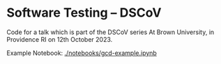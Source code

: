 # Software Testing – DSCoV

Code for a talk which is part of the DSCoV series At Brown University, in Providence RI on 12th October 2023.

Example Notebook: [./notebooks/gcd-example.ipynb](./notebooks/gcd-example.ipynb)
